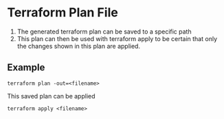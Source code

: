 # Terraform Plan File

1. The generated terraform plan can be saved to a specific path
2. This plan can then be used with terraform apply to be certain that only the changes shown in this plan are applied.

## Example

```
terraform plan -out=<filename>
```

This saved plan can be applied
```
terraform apply <filename>
```